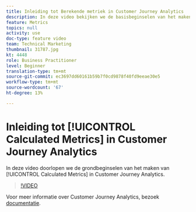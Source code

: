 ```yaml
---
title: Inleiding tot Berekende metriek in Customer Journey Analytics
description: In deze video bekijken we de basisbeginselen van het maken van Berekende Metriek in Adobe Customer Journey Analytics.
feature: Metrics
topics: null
activity: use
doc-type: feature video
team: Technical Marketing
thumbnail: 31787.jpg
kt: 4448
role: Business Practitioner
level: Beginner
translation-type: tm+mt
source-git-commit: ec3697dd60161b59b7f0cd9878f40fd9eeae30e5
workflow-type: tm+mt
source-wordcount: '67'
ht-degree: 13%

---
```



# Inleiding tot [!UICONTROL Calculated Metrics] in Customer Journey Analytics

In deze video doorlopen we de grondbeginselen van het maken van [!UICONTROL Calculated Metrics] in Customer Journey Analytics.

>[!VIDEO](https://video.tv.adobe.com/v/31787/?quality=12)

Voor meer informatie over Customer Journey Analytics, bezoek [documentatie](https://docs.adobe.com/content/help/en/analytics-platform/using/cja-landing.html).
